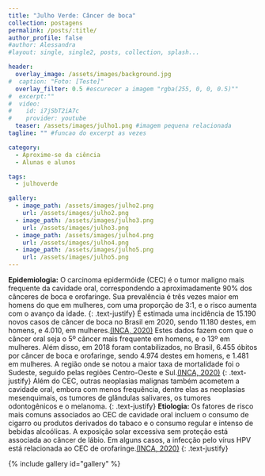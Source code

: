 ```yaml
---
title: "Julho Verde: Câncer de boca"
collection: postagens
permalink: /posts/:title/
author_profile: false
#author: Alessandra
#layout: single, single2, posts, collection, splash...

header:
  overlay_image: /assets/images/background.jpg
#  caption: "Foto: [Teste]"
  overlay_filter: 0.5 #escurecer a imagem "rgba(255, 0, 0, 0.5)""
#  excerpt:""
#  video:
#    id: i7jSbT2iA7c
#    provider: youtube
  teaser: /assets/images/julho1.png #imagem pequena relacionada
tagline: "" #funcao do excerpt as vezes

category:
  - Aproxime-se da ciência
  - Alunas e alunos

tags:
  - julhoverde

gallery:
  - image_path: /assets/images/julho2.png
    url: /assets/images/julho2.png
  - image_path: /assets/images/julho3.png
    url: /assets/images/julho3.png
  - image_path: /assets/images/julho4.png
    url: /assets/images/julho4.png
  - image_path: /assets/images/julho5.png
    url: /assets/images/julho5.png
---
```

**Epidemiologia:**
O carcinoma epidermóide (CEC) é o tumor maligno mais frequente da cavidade oral, correspondendo a aproximadamente 90% dos cânceres de boca e orofaringe. Sua prevalência é três vezes maior em homens do que em mulheres, com uma proporção de 3:1, e o risco aumenta com o avanço da idade.
{: .text-justify}
É estimada uma incidência de 15.190 novos casos de câncer de boca no Brasil em 2020, sendo 11.180 destes, em homens, e 4.010, em mulheres.<a href="https://www.inca.gov.br/">(INCA, 2020)</a> Estes dados fazem com que o câncer oral seja o 5º câncer mais frequente em homens, e o 13º em mulheres. Além disso, em 2018 foram contabilizados, no Brasil, 6.455 óbitos por câncer de boca e orofaringe, sendo 4.974 destes em homens, e 1.481 em mulheres. A região onde se notou a maior taxa de mortalidade foi o Sudeste, seguido pelas regiões Centro-Oeste e Sul.<a href="https://www.inca.gov.br/">(INCA, 2020)</a>
{: .text-justify}
Além do CEC, outras neoplasias malignas também acometem a cavidade oral, embora com menos frequência, dentre elas as neoplasias mesenquimais, os tumores de glândulas salivares, os tumores odontogênicos e o melanoma.
{: .text-justify}
**Etiologia:**
Os fatores de risco mais comuns associados ao CEC de cavidade oral incluem o consumo de cigarro ou produtos derivados do tabaco e o consumo regular e intenso de bebidas alcoólicas. A exposição solar excessiva sem proteção  está associada ao câncer de lábio. Em alguns casos, a infecção pelo vírus HPV está relacionada ao CEC de orofaringe.<a href="https://www.inca.gov.br/">(INCA, 2020)</a>
{: .text-justify}

{% include gallery id="gallery" %}
